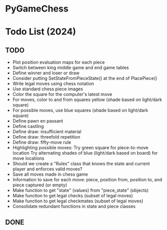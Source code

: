 # PyGameChess
# Todo List (2024)

## TODO
- Plot position evaluation maps for each piece
- Switch between king middle game and end game tables
- Define winner and loser or draw
- Consider putting SetStateFromPieceState() at the end of PlacePiece()
- Write legal moves using chess notation
- Use standard chess piece images
- Color the square for the computer's latest move
- For moves, color to and from squares yellow (shade based on light/dark square)
- For possible moves, use blue squares (shade based on light/dark square)
- Define pawn en passant
- Define castling
- Define draw: insufficient material
- Define draw: threefold repetition
- Define draw: fifty-move rule
- Highlighting possible moves:
  Try green square for piece-to-move location
  Try alternating shades of blue (light/dark based on board) for move locations
- Should we create a "Rules" class that knows the state and current player
  and enforces valid moves?
- Save all moves made in chess game
- Information to save for each move: piece, position from, position to, and piece captured (or empty)
- Make function to get "state" (values) from "piece_state" (objects)
- Make function to get legal checks (subset of legal moves)
- Make function to get legal checkmates (subset of legal moves)
- Consolidate redundant functions in state and piece classes

## DONE
